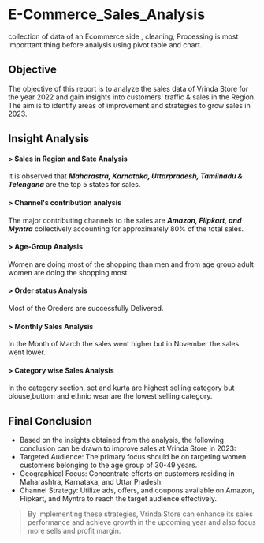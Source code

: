 # E-Commerce_Sales_Analysis
collection of data of an Ecommerce side , cleaning, Processing is most importtant thing before analysis using pivot table and chart.
## Objective
The objective of this report is to analyze the sales data of Vrinda Store for the year 2022 and gain insights into customers' traffic & sales in the Region. The aim is to identify areas of improvement and strategies to grow sales in 2023.
## Insight Analysis
#### > Sales in Region and Sate Analysis
It is observed that ***Maharastra, Karnataka, Uttarpradesh, Tamilnadu & Telengana*** are the top 5 states for sales.
#### > Channel's contribution analysis
The major contributing channels to the sales are ***Amazon, Flipkart, and Myntra*** collectively accounting for approximately 80% of the total sales.
#### > Age-Group Analysis
Women are doing most of the shopping than men and from age group adult women are doing the shopping most.
#### > Order status Analysis
Most of the Oreders are successfully Delivered.
#### > Monthly Sales Analysis
In the Month of March the sales went higher but in November the sales went lower.
#### > Category wise Sales Analysis 
In the category section, set and kurta are highest selling category but blouse,buttom and ethnic wear are the lowest selling category.
## Final Conclusion
* Based on the insights obtained from the analysis, the following conclusion can be drawn to improve sales at Vrinda Store in 2023:
* Targeted Audience: The primary focus should be on targeting women customers belonging to the age group of 30-49 years.
* Geographical Focus: Concentrate efforts on customers residing in Maharashtra, Karnataka, and Uttar Pradesh.
* Channel Strategy: Utilize ads, offers, and coupons available on Amazon, Flipkart, and Myntra to reach the target audience effectively.

> By implementing these strategies, Vrinda Store can enhance its sales performance and achieve growth in the upcoming year and also focus more sells and profit margin.
